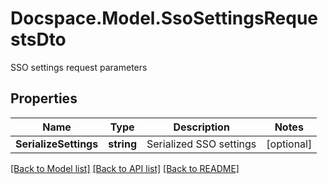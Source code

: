 # Docspace.Model.SsoSettingsRequestsDto
SSO settings request parameters

## Properties

Name | Type | Description | Notes
------------ | ------------- | ------------- | -------------
**SerializeSettings** | **string** | Serialized SSO settings | [optional] 

[[Back to Model list]](../README.md#documentation-for-models) [[Back to API list]](../README.md#documentation-for-api-endpoints) [[Back to README]](../README.md)

